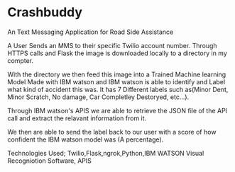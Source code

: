 # Crashbuddy
An Text Messaging Application for Road Side Assistance

A User Sends an MMS to their specific Twilio account number. Through HTTPS calls and Flask the image is downloaded locally to a directory
in my compter. 

With the directory we then feed this image into a Trained Machine learning Model Made with IBM watson and IBM watson is able to identify and Label
what kind of accident this was. It has 7 Different labels such as(Minor Dent, Minor Scratch, No damage, Car Completley Destoryed, etc...).

Through IBM watson's APIS we are able to retrieve the JSON file of the API call and extract the relavant information from it.

We then are able to send the label back to our user with a score of how confident the IBM watson model was (A percentage).

Technologies Used; Twilio,Flask,ngrok,Python,IBM WATSON Visual Recogniotion Software, APIS
